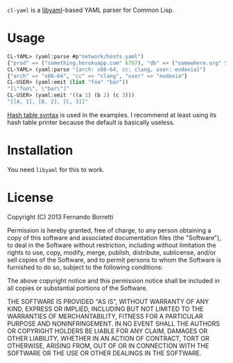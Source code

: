 `cl-yaml` is a [libyaml](http://pyyaml.org/wiki/LibYAML)-based YAML parser for Common Lisp.

# Usage

```lisp
CL-YAML> (yaml:parse #p"network/hosts.yaml")
{"prod" => ("something.herokuapp.com" 6767), "db" => ("somewhere.org" 5432)}
CL-YAML> (yaml:parse "{arch: x86-64, cc: clang, user: eudoxia}")
{"arch" => "x86-64", "cc" => "clang", "user" => "eudoxia"}
CL-USER> (yaml:emit (list "foo" "bar"))
"[\"foo\", \"bar\"]"
CL-USER> (yaml:emit '((a 1) (b 2) (c 3)))
"[[A, 1], [B, 2], [C, 3]]"
```

[Hash table syntax](http://frank.kank.net/essays/hash.html) is used in the examples. I recommend at least using its hash table printer because the default is basically useless.

# Installation

You need `libyaml` for this to work.

# License

Copyright (C) 2013 Fernando Borretti

Permission is hereby granted, free of charge, to any person obtaining a copy of this software and associated documentation files (the "Software"), to deal in the Software without restriction, including without limitation the rights to use, copy, modify, merge, publish, distribute, sublicense, and/or sell copies of the Software, and to permit persons to whom the Software is furnished to do so, subject to the following conditions:

The above copyright notice and this permission notice shall be included in all copies or substantial portions of the Software.

THE SOFTWARE IS PROVIDED "AS IS", WITHOUT WARRANTY OF ANY KIND, EXPRESS OR IMPLIED, INCLUDING BUT NOT LIMITED TO THE WARRANTIES OF MERCHANTABILITY, FITNESS FOR A PARTICULAR PURPOSE AND NONINFRINGEMENT. IN NO EVENT SHALL THE AUTHORS OR COPYRIGHT HOLDERS BE LIABLE FOR ANY CLAIM, DAMAGES OR OTHER LIABILITY, WHETHER IN AN ACTION OF CONTRACT, TORT OR OTHERWISE, ARISING FROM, OUT OF OR IN CONNECTION WITH THE SOFTWARE OR THE USE OR OTHER DEALINGS IN THE SOFTWARE.
